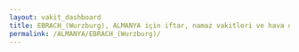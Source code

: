 ```yaml
---
layout: vakit_dashboard
title: EBRACH_(Wurzburg), ALMANYA için iftar, namaz vakitleri ve hava durumu - ilçe/eyalet seç
permalink: /ALMANYA/EBRACH_(Wurzburg)/
---
```


<script type="text/javascript">
  var GLOBAL_COUNTRY = 'ALMANYA';
  var GLOBAL_CITY = 'EBRACH_(Wurzburg)';
  var GLOBAL_STATE = '';
  var lat = 72;
  var lon = 21;
</script>
